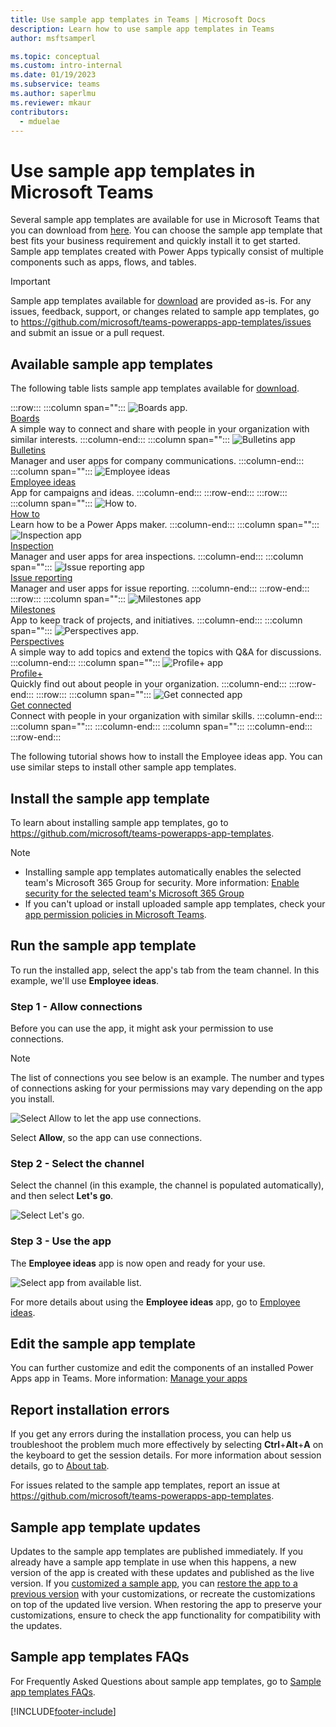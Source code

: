 ```yaml
---
title: Use sample app templates in Teams | Microsoft Docs
description: Learn how to use sample app templates in Teams
author: msftsamperl

ms.topic: conceptual
ms.custom: intro-internal
ms.date: 01/19/2023
ms.subservice: teams
ms.author: saperlmu
ms.reviewer: mkaur
contributors:
  - mduelae
---
```


# Use sample app templates in Microsoft Teams

Several sample app templates are available for use in Microsoft Teams that you can download from [here](https://github.com/microsoft/teams-powerapps-app-templates). You can choose the sample app template that best fits your business requirement and quickly install it to get started. Sample app templates created with Power Apps typically consist of multiple components such as apps, flows, and tables.

> [!IMPORTANT]
> Sample app templates available for [download](https://github.com/microsoft/teams-powerapps-app-templates) are provided as-is. For any issues, feedback, support, or changes related to sample app templates, go to https://github.com/microsoft/teams-powerapps-app-templates/issues and submit an issue or a pull request.

## Available sample app templates

The following table lists sample app templates available for [download](https://github.com/microsoft/teams-powerapps-app-templates).

:::row:::
   :::column span="":::
      ![Boards app.](media/app-icons/boards-app-icon.png "Boards app") <br> [Boards](https://github.com/microsoft/teams-powerapps-app-templates/tree/main/Boards) <br> A simple way to connect and share with people in your organization with similar interests.
   :::column-end:::
   :::column span="":::
      ![Bulletins app](media/app-icons/bulletins-app-icon.png "Bulletins app") <br> [Bulletins](https://github.com/microsoft/teams-powerapps-app-templates/tree/main/Bulletins) <br> Manager and user apps for company communications.
   :::column-end:::
   :::column span="":::
      ![Employee ideas](media/app-icons/employee-ideas-app-icon.png "Employee ideas app") <br> [Employee ideas](https://github.com/microsoft/teams-powerapps-app-templates/tree/main/Employee%20Ideas) <br> App for campaigns and ideas.
   :::column-end:::
:::row-end:::
:::row:::
   :::column span="":::
      ![How to.](media/app-icons/how-to-app-icon.png "How to app") <br> [How to](https://github.com/microsoft/teams-powerapps-app-templates/tree/main/HowTo) <br> Learn how to be a Power Apps maker.
   :::column-end:::
   :::column span="":::
      ![Inspection app](media/app-icons/inspection-app-icon.png "Inspection app") <br> [Inspection](https://github.com/microsoft/teams-powerapps-app-templates/tree/main/Area%20Inspection) <br> Manager and user apps for area inspections.
   :::column-end:::
   :::column span="":::
      ![Issue reporting app](media/app-icons/issue-reporting-app-icon.png "Issue reporting app") <br> [Issue reporting](https://github.com/microsoft/teams-powerapps-app-templates/tree/main/IssueReporting) <br> Manager and user apps for issue reporting.
   :::column-end:::
:::row-end:::
:::row:::
   :::column span="":::
      ![Milestones app](media/app-icons/milestones-app-icon.png "Milestones app") <br> [Milestones](https://github.com/microsoft/teams-powerapps-app-templates/tree/main/Milestones) <br> App to keep track of projects, and initiatives.
   :::column-end:::
    :::column span="":::
      ![Perspectives app.](media/app-icons/perspectives-app-icon.png "Perspectives app") <br> [Perspectives](https://github.com/microsoft/teams-powerapps-app-templates/tree/main/Perspectives) <br> A simple way to add topics and extend the topics with Q&A for discussions.
   :::column-end:::
   :::column span="":::
      ![Profile+ app](media/app-icons/profile-app-icon.png "Profile+ app") <br> [Profile+](https://github.com/microsoft/teams-powerapps-app-templates/tree/main/ProfilePlus) <br> Quickly find out about people in your organization.
   :::column-end:::
:::row-end:::
:::row:::
   :::column span="":::
    ![Get connected app](media/app-icons/get-connected-app-icon.png "Get connected app") <br> [Get connected](https://github.com/microsoft/teams-powerapps-app-templates/tree/main/GetConnected) <br> Connect with people in your organization with similar skills.
   :::column-end:::
   :::column span="":::
    :::column-end:::
   :::column span="":::
    :::column-end:::
:::row-end:::

The following tutorial shows how to install the Employee ideas app. You can use similar steps to install other sample app templates.

## Install the sample app template

To learn about installing sample app templates, go to https://github.com/microsoft/teams-powerapps-app-templates.

> [!NOTE]
> - Installing sample app templates automatically enables the selected team's Microsoft 365 Group for security. More information: [Enable security for the selected team's Microsoft 365 Group](../maker/canvas-apps/share-app.md#share-an-app-with-microsoft-365-groups)
> - If you can't upload or install uploaded sample app templates, check your [app permission policies in Microsoft Teams](/microsoftteams/teams-app-permission-policies).

## Run the sample app template

To run the installed app, select the app's tab from the team channel. In this example, we'll use **Employee ideas**.

### Step 1 - Allow connections

Before you can use the app, it might ask your permission to use connections.

> [!NOTE]
> The list of connections you see below is an example. The number and types of connections asking for your permissions may vary depending on the app you install.

![Select Allow to let the app use connections.](media/sample-app-10.png "Select Allow to let the app use connections")

Select **Allow**, so the app can use connections.

### Step 2 - Select the channel

Select the channel (in this example, the channel is populated automatically), and then select **Let's go**.

![Select Let's go.](media/sample-app-11.png "Select Let's go")

### Step 3 - Use the app

The **Employee ideas** app is now open and ready for your use.

![Select app from available list.](media/sample-app-12.png "Select app from available list")

For more details about using the **Employee ideas** app, go to [Employee ideas](employee-ideas.md).

## Edit the sample app template

You can further customize and edit the components of an installed Power Apps app in Teams. More information: [Manage your apps](manage-your-apps.md)

## Report installation errors

If you get any errors during the installation process, you can help us troubleshoot the problem much more effectively by selecting **Ctrl**+**Alt**+**A** on the keyboard to get the session details. For more information about session details, go to [About tab](overview-of-the-power-apps-app.md#about).

For issues related to the sample app templates, report an issue at https://github.com/microsoft/teams-powerapps-app-templates.

## Sample app template updates

Updates to the sample app templates are published immediately. If you already have a sample app template in use when this happens, a new version of the app is created with these updates and published as the live version. If you [customized a sample app](customize-sample-apps.md), you can [restore the app to a previous version](manage-your-apps.md#restore-an-app) with your customizations, or recreate the customizations on top of the updated live version. When restoring the app to preserve your customizations, ensure to check the app functionality for compatibility with the updates.

## Sample app templates FAQs

For Frequently Asked Questions about sample app templates, go to [Sample app templates FAQs](sample-apps-faqs.md).


[!INCLUDE[footer-include](../includes/footer-banner.md)]